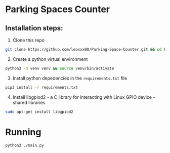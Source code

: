 # Parking Spaces Counter

## Installation steps:
1. Clone this repo
```bash
git clone https://github.com/leoxxx00/Parking-Space-Counter.git && cd Parking-Space-Counter
```
2. Create a python virtual environment
```bash
python3 -m venv venv && source venv/bin/activate
```
3. Install python depedencies in the `requirements.txt` file 
```bash
pip3 install -r requirements.txt
``` 
4. Install libgpiod2 - a C library for interacting with Linux GPIO device - shared libraries
```bash
sudo apt-get install libgpiod2
```

# Running 
```bash
python3 ./main.py
```




